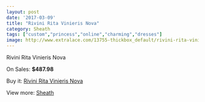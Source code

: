 ```yaml
---
layout: post
date: '2017-03-09'
title: "Rivini Rita Vinieris Nova"
category: Sheath
tags: ["custom","princess","online","charming","dresses"]
image: http://www.extralace.com/13755-thickbox_default/rivini-rita-vinieris-nova.jpg
---
```

Rivini Rita Vinieris Nova

On Sales: **$487.98**
<a href="https://www.extralace.com/sheath/6524-rivini-rita-vinieris-nova.html"><amp-img layout="responsive" width="600" height="600" src="//www.extralace.com/13755-thickbox_default/rivini-rita-vinieris-nova.jpg" alt="Rivini Rita Vinieris Nova 0" /></a>
<a href="https://www.extralace.com/sheath/6524-rivini-rita-vinieris-nova.html"><amp-img layout="responsive" width="600" height="600" src="//www.extralace.com/13756-thickbox_default/rivini-rita-vinieris-nova.jpg" alt="Rivini Rita Vinieris Nova 1" /></a>

Buy it: [Rivini Rita Vinieris Nova](https://www.extralace.com/sheath/6524-rivini-rita-vinieris-nova.html "Rivini Rita Vinieris Nova")

View more: [Sheath](https://www.extralace.com/7-sheath "Sheath")
